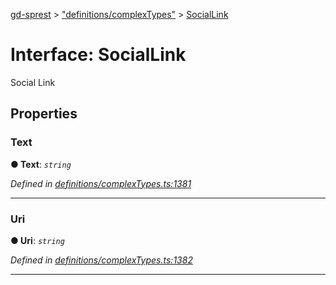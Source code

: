 [gd-sprest](../README.md) > ["definitions/complexTypes"](../modules/_definitions_complextypes_.md) > [SocialLink](../interfaces/_definitions_complextypes_.sociallink.md)



# Interface: SocialLink


Social Link


## Properties
<a id="text"></a>

###  Text

**●  Text**:  *`string`* 

*Defined in [definitions/complexTypes.ts:1381](https://github.com/gunjandatta/sprest/blob/3de79f1/src/definitions/complexTypes.ts#L1381)*





___

<a id="uri"></a>

###  Uri

**●  Uri**:  *`string`* 

*Defined in [definitions/complexTypes.ts:1382](https://github.com/gunjandatta/sprest/blob/3de79f1/src/definitions/complexTypes.ts#L1382)*





___


